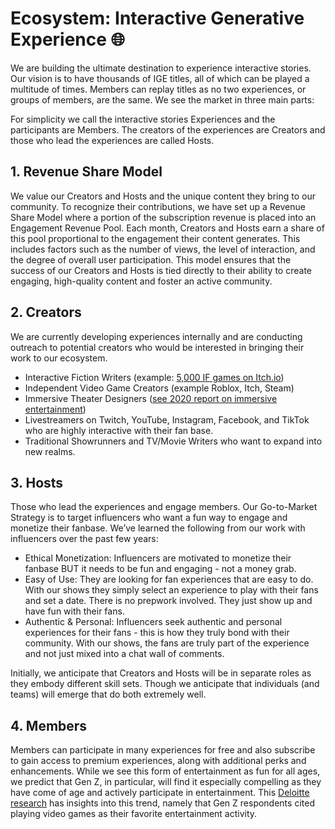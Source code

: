 # Ecosystem: Interactive Generative Experience 🌐

We are building the ultimate destination to experience interactive stories. Our vision is to have thousands of IGE titles, all of which can be played a multitude of times. Members can replay titles as no two experiences, or groups of members, are the same. We see the market in three main parts: 

For simplicity we call the interactive stories Experiences and the participants are Members. The creators of the experiences are Creators and those who lead the experiences are called Hosts.

## 1. Revenue Share Model
We value our Creators and Hosts and the unique content they bring to our community. To recognize their contributions, we have set up a Revenue Share Model where a portion of the subscription revenue is placed into an Engagement Revenue Pool. Each month, Creators and Hosts earn a share of this pool proportional to the engagement their content generates. This includes factors such as the number of views, the level of interaction, and the degree of overall user participation. This model ensures that the success of our Creators and Hosts is tied directly to their ability to create engaging, high-quality content and foster an active community.

## 2. Creators
We are currently developing experiences internally and are conducting outreach to potential creators who would be interested in bringing their work to our ecosystem.
- Interactive Fiction Writers (example: [5,000 IF games on Itch.io](https://itch.io/games/tag-twine))
- Independent Video Game Creators (example Roblox, Itch, Steam)
- Immersive Theater Designers ([see 2020 report on immersive entertainment](https://everythingimmersive.com/storage/website-files/documents/2020%20Immersive%20Entertainment%20Industry%20Annual%20Report.pdf))
- Livestreamers on Twitch, YouTube, Instagram, Facebook, and TikTok who are highly interactive with their fan base.
- Traditional Showrunners and TV/Movie Writers who want to expand into new realms.

## 3. Hosts
Those who lead the experiences and engage members. Our Go-to-Market Strategy is to target influencers who want a fun way to engage and monetize their fanbase. We’ve learned the following from our work with influencers over the past few years:

- Ethical Monetization: Influencers are motivated to monetize their fanbase BUT it needs to be fun and engaging - not a money grab. 
- Easy of Use: They are looking for fan experiences that are easy to do. With our shows they simply select an experience to play with their fans and set a date. There is no prepwork involved. They just show up and have fun with their fans. 
- Authentic & Personal: Influencers seek authentic and personal experiences for their fans - this is how they truly bond with their community. With our shows, the fans are truly part of the experience and not just mixed into a chat wall of comments. 

Initially, we anticipate that Creators and Hosts will be in separate roles as they embody different skill sets. Though we anticipate that individuals (and teams) will emerge that do both extremely well. 

## 4. Members
Members can participate in many experiences for free and also subscribe to gain access to premium experiences, along with additional perks and enhancements. While we see this form of entertainment as fun for all ages, we predict that Gen Z, in particular, will find it especially compelling as they have come of age and actively participate in entertainment. This [Deloitte research](https://everythingimmersive.com/storage/website-files/documents/2020%20Immersive%20Entertainment%20Industry%20Annual%20Report.pdf) has insights into this trend, namely that Gen Z respondents cited playing video games as their favorite entertainment activity.
